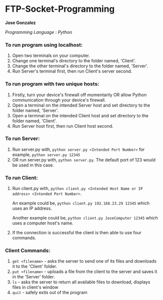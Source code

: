 # FTP-Socket-Programming 

**Jose Gonzalez**

*Programming Language : Python*

### To run program using localhost:
  1. Open two terminals on your computer.
  2. Change one terminal's directory to the folder named, 'Client'.
  3. Change the other terminal's directory to the folder named, 'Server'.
  4. Run Server's terminal first, then run Client's server second.

### To run program with two unique hosts:
  1. Firstly, turn your device's firewall off momentarily OR allow Python communication through your device's firewall.
  2. Open a terminal on the intended Server host and set directory to the folder named, 'Server'.
  3. Open a terminal on the intended Client host and set directory to the folder named, 'Client'.
  4. Run Server host first, then run Client host second.

### To run Server:
  1. Run server.py with, `python server.py <Intended Port Number>` for example, `python server.py 12345`
  2. OR run server.py with, `python server.py`. The default port of 123 would be used in this case.
  
### To run Client:
  1. Run client.py with, `python client.py <Intended Host Name or IP address> <Intended Port Number>`.
  
     An example could be, `python client.py 192.168.23.29 12345` which uses an IP address. 
     
     Another example could be, `python client.py JoseComputer 12345` which uses a computer host's name.
  2. If the connection is successful the client is then able to use four commands.
  
### Client Commands:
  1. `get <filename>`    -   asks the server to send one of its files and downloads it to the 'Client' folder.
  2. `put <filename>`    -   uploads a file from the client to the server and saves it in the 'Server' folder.
  3. `ls`                -   asks the server to return all available files to download, displays files in client's window
  4. `quit`              -   safely exits out of the program
  
  
